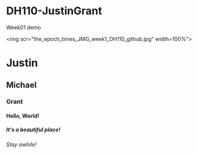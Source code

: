 # DH110-JustinGrant
Week01 demo

<img scr="the_epoch_times_JMG_week1_DH110_github.jpg" width=100%">
# Justin
## Michael
### Grant
#### Hello, World!
##### It's a beautiful place!
###### Stay awhile!

